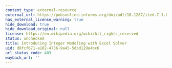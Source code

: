 ```yaml
---
content_type: external-resource
external_url: https://pubsonline.informs.org/doi/pdf/10.1287/ited.7.1.88
has_external_license_warning: true
hide_download: true
hide_download_original: null
license: https://en.wikipedia.org/wiki/All_rights_reserved
status: unchecked
title: Introducing Integer Modeling with Excel Solver
uid: d8fcf671-a102-4736-9a45-5dbd129e4bc6
url_status_code: 403
wayback_url: ''
---
```

